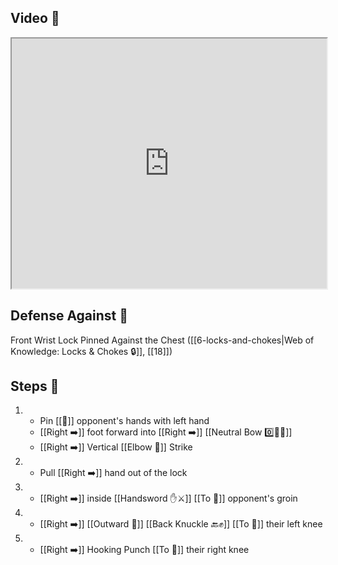 ## Video 🎥

<iframe src="https://www.youtube.com/embed/tvS7L85fcqA?start=261&end=344" width="100%" height="400"></iframe>

## Defense Against 🤺

Front Wrist Lock Pinned Against the Chest ([[6-locks-and-chokes|Web of Knowledge: Locks & Chokes 🔒]], [[18]])

## Steps 👣

1. - Pin [[🎯]] opponent's hands with left hand 
    - [[Right ➡️]] foot forward into [[Right ➡️]] [[Neutral Bow 0️⃣🧍‍♂️]] 
    - [[Right ➡️]] Vertical [[Elbow 💪]] Strike
2. - Pull [[Right ➡️]] hand out of the lock
3. - [[Right ➡️]] inside [[Handsword ✋⚔️]] [[To 🎯]] opponent's groin
4. - [[Right ➡️]] [[Outward 🔼]] [[Back Knuckle 🔙✊]] [[To 🎯]] their left knee
5. - [[Right ➡️]] Hooking Punch [[To 🎯]] their right knee
